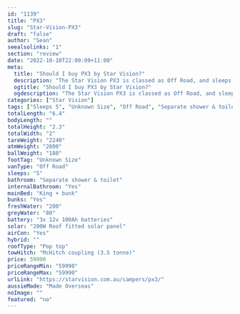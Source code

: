 ```yaml
---
id: "1139"
title: "PX3"
slug: "Star-Vision-PX3"
draft: "false"
author: "Sean"
seealsolinks: "1"
section: "review"
date: "2022-10-10T22:00:09+11:00"
meta:
  title: "Should I buy PX3 by Star Vision?"
  description: "The Star Vision PX3 is classed as Off Road, and sleeps 5 people. It is Made Overseas and comes in at Unknown Size. It generally has Separate shower & toilet."
  ogtitle: "Should I buy PX3 by Star Vision?"
  ogdescription: "The Star Vision PX3 is classed as Off Road, and sleeps 5 people. It is Made Overseas and comes in at Unknown Size. It generally has Separate shower & toilet."
categories: ["Star Vision"]
tags: ["Sleeps 5", "Unknown Size", "Off Road", "Separate shower & toilet", "Pop top", "50 - 60k", "Made Overseas"]
totalLength: "6.4"
bodyLength: ""
totalHeight: "2.3"
totalWidth: "2"
tareWeight: "2240"
atmWeight: "2800"
ballWeight: "180"
footTag: "Unknown Size"
vanType: "Off Road"
sleeps: "5"
bathroom: "Separate shower & toilet"
internalBathroom: "Yes"
mainBed: "King + bunk"
bunks: "Yes"
freshWater: "200"
greyWater: "80"
battery: "3x 12v 100Ah batteries"
solar: "200W Roof fitted solar panel"
airCon: "Yes"
hybrid: ""
roofType: "Pop top"
towHitch: "McHitch coupling (3.5 tonne)"
price: 59990
priceRangeMin: "59990"
priceRangeMax: "59990"
urlLink: "https://starvision.com.au/campers/px3/"
aussieMade: "Made Overseas"
noImage: ""
featured: "no"
---
```

